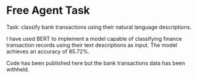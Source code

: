 # Free Agent Task

Task: classify bank transactions using their natural language descriptions.

I have used BERT to implement a model capable of classifying finance transaction records using their text descriptions as input. The model achieves an accuracy of 85.72%.

Code has been published here but the bank transactions data has been withheld.
